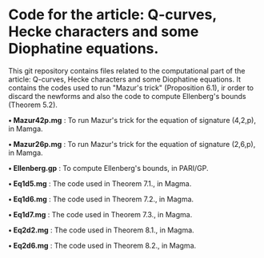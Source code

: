 # Code for the article: Q-curves, Hecke characters and some Diophatine equations.

This git repository contains files related to the computational part of the article: Q-curves, Hecke characters and some Diophatine equations. It contains the codes used to run "Mazur's trick" (Proposition 6.1), ir order to discard the newforms and also the code to compute Ellenberg's bounds (Theorem 5.2).

**• Mazur42p.mg** : To run Mazur's trick for the equation of signature (4,2,p), in Mamga.

**• Mazur26p.mg** : To run Mazur's trick for the equation of signature (2,6,p), in Mamga.

**• Ellenberg.gp** : To compute Ellenberg's bounds, in PARI/GP.

**• Eq1d5.mg** :  The code used in Theorem 7.1., in Magma.

**• Eq1d6.mg** :  The code used in Theorem 7.2., in Magma.

**• Eq1d7.mg** :  The code used in Theorem 7.3., in Magma.

**• Eq2d2.mg** :  The code used in Theorem 8.1., in Magma.

**• Eq2d6.mg** :  The code used in Theorem 8.2., in Magma.




